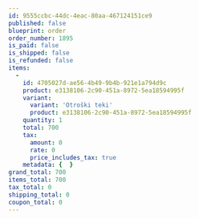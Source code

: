 ```yaml
---
id: 9555ccbc-44dc-4eac-80aa-467124151ce9
published: false
blueprint: order
order_number: 1895
is_paid: false
is_shipped: false
is_refunded: false
items:
  -
    id: 4705027d-ae56-4b49-9b4b-921e1a794d9c
    product: e3138106-2c90-451a-8972-5ea18594995f
    variant:
      variant: 'Otroški teki'
      product: e3138106-2c90-451a-8972-5ea18594995f
    quantity: 1
    total: 700
    tax:
      amount: 0
      rate: 0
      price_includes_tax: true
    metadata: {  }
grand_total: 700
items_total: 700
tax_total: 0
shipping_total: 0
coupon_total: 0
---
```

